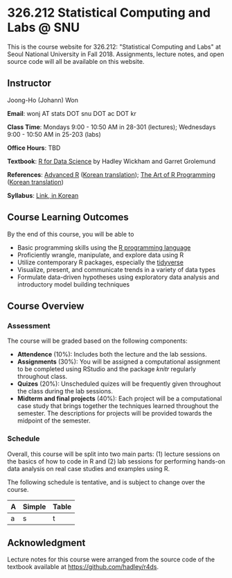 # 326.212 Statistical Computing and Labs @ SNU

This is the course website for 326.212: "Statistical Computing and Labs" at Seoul National University in Fall 2018. Assignments, lecture notes, and open source code will all be available on this website.

## Instructor 

Joong-Ho (Johann) Won

**Email**: wonj AT stats DOT snu DOT ac DOT kr

**Class Time**: Mondays 9:00 - 10:50 AM in 28-301 (lectures);
    Wednesdays 9:00 - 10:50 AM in 25-203 (labs)

**Office Hours**: TBD

**Textbook**: [R for Data Science](http://r4ds.had.co.nz/index.html) by Hadley Wickham and Garret Grolemund

**References**: [Advanced R](http://adv-r.had.co.nz/) ([Korean translation](http://jpub.tistory.com/792)); 
    [The Art of R Programming](https://nostarch.com/artofr.htm) ([Korean translation](http://www.acornpub.co.kr/book/r-programming))

**Syllabus**: [Link, in Korean]()

## Course Learning Outcomes

By the end of this course, you will be able to

- Basic programming skills using the [R programming language](https://www.r-project.org)
- Proficiently wrangle, manipulate, and explore data using R
- Utilize contemporary R packages, especially the [tidyverse](https://www.tidyverse.org)
- Visualize, present, and communicate trends in a variety of data types
- Formulate data-driven hypotheses using exploratory data analysis and introductory model building techniques

## Course Overview

### Assessment

The course will be graded based on the following components:

- **Attendence** (10%): Includes both the lecture and the lab sessions.
- **Assignments** (30%): You will be assigned a computational assignment to be completed using RStudio and the package *knitr* regularly throughout class. 
- **Quizes** (20%): Unscheduled quizes will be frequently given throughout the class during the lab sessions.
- **Midterm and final projects** (40%): Each project will be a computational case study that brings together the techniques learned throughout the semester. The descriptions for projects will be provided towards the midpoint of the semester.

### Schedule

Overall, this course will be split into two main parts: (1) lecture sessions on the basics of how to code in R and (2) lab sessions for performing hands-on data analysis on real case studies and examples using R.

The following schedule is tentative, and is subject to change over the course.

| A | Simple | Table
|---| --- | --- |
| a | s   | t


## Acknowledgment
Lecture notes for this course were arranged from the source code of the textbook available at <https://github.com/hadley/r4ds>.
